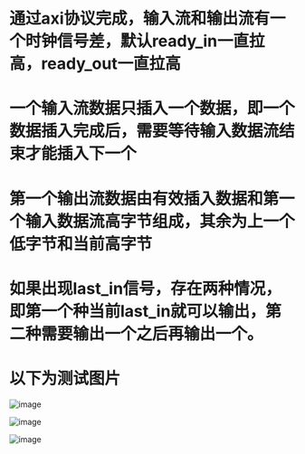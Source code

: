 # 通过axi协议完成，输入流和输出流有一个时钟信号差，默认ready_in一直拉高，ready_out一直拉高
# 一个输入流数据只插入一个数据，即一个数据插入完成后，需要等待输入数据流结束才能插入下一个
# 第一个输出流数据由有效插入数据和第一个输入数据流高字节组成，其余为上一个低字节和当前高字节
# 如果出现last_in信号，存在两种情况，即第一个种当前last_in就可以输出，第二种需要输出一个之后再输出一个。
# 以下为测试图片
![image](https://github.com/user-attachments/assets/ddc499e5-ef3e-4d4d-a859-b1c5a7a16e5f)

![image](https://github.com/user-attachments/assets/5641ac9c-c3fa-4cdf-b05b-1a4844a89025)

![image](https://github.com/user-attachments/assets/2f57f5bb-61ed-427f-b577-8caeb31979bd)

